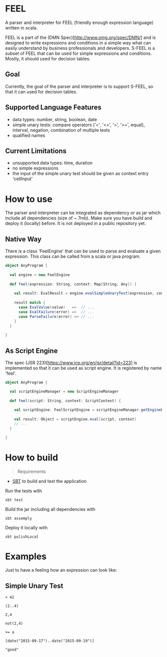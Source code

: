 # FEEL 
A parser and interpreter for FEEL (friendly enough expression language) written in scala. 

FEEL is a part of the (DMN Spec)[http://www.omg.org/spec/DMN/] and is designed to write expressions and conditions in a simple way what can easily understand by business professionals and developers.
S-FEEL is a subset of FEEL that can be used for simple expressions and conditions. Mostly, it should used for decision tables.

## Goal
Currently, the goal of the parser and interpreter is to support S-FEEL, so that it can used for decision tables.

## Supported Language Features
* data types: number, string, boolean, date
* simple unary tests: compare operators ('<', '<=', '>', '>=', equal), interval, negation, combination of multiple tests
* qualified names

## Current Limitations
* unsupported data types: time, duration
* no simple expressions
* the input of the simple unary test should be given as context entry 'cellInput'

# How to use 
The parser and interpreter can be integrated as dependency or as jar which include all dependencies (size of ~ 7mb).
Make sure you have build and deploy it (locally) before. It is not deployed in a public repository yet.

## Native Way
There is a class 'FeelEngine' that can be used to parse and evaluate a given expression. This class can be called from a scala or java program. 

```scala
object AnyProgram {
  
  val engine = new FeelEngine
  
  def feel(expression: String, context: Map[String, Any]) {
    
    val result: EvalResult = engine.evalSimpleUnaryTest(expression, context)
    
    result match {
      case EvalValue(value)   =>  // ...
      case EvalFailure(error) =>  // ...
      case ParseFailure(error) => // ...
    }
  }
  
}
```

## As Script Engine
The spec (JSR 223)[https://www.jcp.org/en/jsr/detail?id=223] is implemented so that it can be used as script engine. It is registered by name 'feel'.

```scala
object AnyProgram {

  val scriptEngineManager = new ScriptEngineManager
 
  def feel(script: String, context: ScriptContext) {
  
    val scriptEngine: FeelScriptEngine = scriptEngineManager.getEngineByName("feel")
    
    val result: Object = scriptEngine.eval(script, context)
    // ...
  }

}
```

# How to build

> Requirements
* [SBT](http://www.scala-sbt.org) to build and test the application

Run the tests with
```
sbt test
```

Build the jar including all dependencies with
```
sbt assemply
```

Deploy it locally with
```
sbt pulishLocal
```

# Examples
Just to have a feeling how an expression can look like:

## Simple Unary Test
```
< 42

(2..4)

2,4

not(2,4)

>= a

[date("2015-09-17")..date("2015-09-19")]

"good"

```
